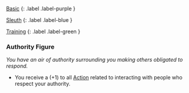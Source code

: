 
[Basic](Game/Advancement-List?Basic=true)
{: .label .label-purple }

[Sleuth](Game/Sleuth)
{: .label .label-blue }

[Training](Game/Advancement-List?Training=true)
{: .label .label-green }
### Authority Figure
*You have an air of authority surrounding you making others obligated to respond.*
* You receive a (+1) to all [Action](Game/Core/Terminology#Action) related to interacting with people who respect your authority.

